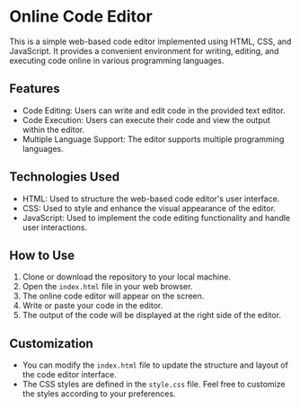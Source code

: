# Online Code Editor

This is a simple web-based code editor implemented using HTML, CSS, and JavaScript. It provides a convenient environment for writing, editing, and executing code online in various programming languages.

## Features

- Code Editing: Users can write and edit code in the provided text editor.
- Code Execution: Users can execute their code and view the output within the editor.
- Multiple Language Support: The editor supports multiple programming languages.

## Technologies Used

- HTML: Used to structure the web-based code editor's user interface.
- CSS: Used to style and enhance the visual appearance of the editor.
- JavaScript: Used to implement the code editing functionality and handle user interactions.

## How to Use

1. Clone or download the repository to your local machine.
2. Open the `index.html` file in your web browser.
3. The online code editor will appear on the screen.
4. Write or paste your code in the editor.
5. The output of the code will be displayed at the right side of the editor.

## Customization

- You can modify the `index.html` file to update the structure and layout of the code editor interface.
- The CSS styles are defined in the `style.css` file. Feel free to customize the styles according to your preferences.
